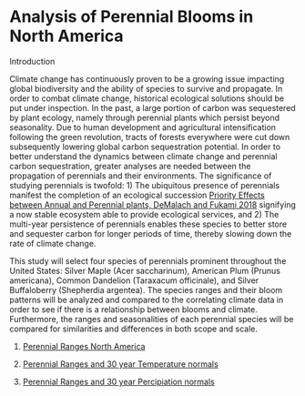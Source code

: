 # Analysis of Perennial Blooms in North America

Introduction

Climate change has continuously proven to be a growing issue impacting global biodiversity and the ability of species to survive and propagate. In order to combat climate change, historical ecological solutions should be put under inspection. In the past, a large portion of carbon was sequestered by plant ecology, namely through perennial plants which persist beyond seasonality. Due to human development and agricultural intensification following the green revolution, tracts of forests everywhere were cut down subsequently lowering global carbon sequestration potential. In order to better understand the dynamics between climate change and perennial carbon sequestration, greater analyses are needed between the propagation of perennials and their environments. The significance of studying perennials is twofold: 1) The ubiquitous presence of perennials manifest the completion of an ecological succession [Priority Effects between Annual and Perennial plants, DeMalach and Fukami 2018](https://www.sciencedirect.com/science/article/pii/S0167880900002735) signifying a now stable ecosystem able to provide ecological services, and 2) The multi-year persistence of perennials enables these species to better store and sequester carbon for longer periods of time, thereby slowing down the rate of climate change.  

This study will select four species of perennials prominent throughout the United States: Silver Maple (Acer saccharinum), American Plum (Prunus americana), Common Dandelion (Taraxacum officinale), and Silver Buffaloberry (Shepherdia argentea). The species ranges and their bloom patterns will be analyzed and compared to the correlating climate data in order to see if there is a relationship between blooms and climate. Furthermore, the ranges and seasonalities of each perennial species will be compared for similarities and differences in both scope and scale.


1. [Perennial Ranges North America](https://tommyhayashi.github.io/rscript/PerennialRangesNA.html)

2. [Perennial Ranges and 30 year Temperature normals](https://tommyhayashi.github.io/rscript/SpeciesRangesand30yearTemperatureNormals.html)

3. [Perennial Ranges and 30 year Percipiation normals](https://tommyhayashi.github.io/rscript/SpeciesRangesand30yearPercipitationnormals.html)
